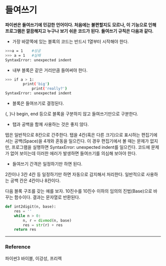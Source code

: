 # 들여쓰기

**파이썬은 들여쓰기에 민감한 언어이다. 처음에는 불편할지도 모르나, 이 기능으로 인해 프로그램은 깔끔해지고 누구나 보기 쉬운 코드가 된다. 들여쓰기 규칙은 다음과 같다.**

- 가장 바깥쪽에 있는 블록의 코드는 반드시 1열부터 시작해야 한다.

```bash
>>>a = 1    #성공
>>> a = 1   #실패
SyntaxError: unexpected indent
```

- 내부 블록은 같은 거리만큼 들여써야 한다.

```bash
>>> if a > 1:
        print('big')
            print('really?')
SyntaxError: unexpected indent
```

- 블록은 들여쓰기로 결정된다.

{, }나 begin, end 등으로 블록을 구분하지 않고 들여쓰기만으로 구분한다.

- 탭과 공백을 함께 사용하는 것은 좋지 않다.

탭은 일반적으로 8칸으로 간주한다. 탭을 4칸(혹은 다른 크기)으로 표시하는 편집기에서는 공백(Space)을 4개와 혼동을 일으킨다. 이 경우 편집기에서 볼 때는 문제가 없지만, 프로그램을 실행하면 SyntaxError: unexpected indent를 일으킨다. 코드에 문제가 없어 보이는데 이러한 에러가 발생하면 들여쓰기를 의심해 보아야 한다.

- 들여쓰기 간격은 일정하기만 하면 된다.

2칸이나 3칸 4칸 등 일정하기만 하면 자동으로 감지해서 처리한다. 일반적으로 사용하는 공백 칸은 4칸이나 8칸이다.

다음 블록 구조를 갖는 예를 보자. 10진수를 10진수 이하의 임의의 진법(Base)으로 바꾸는 함수이다. 결과는 문자열로 반환된다.

```python
def int2digit(n, base):
    res = ''
    while n > 0:
        n, r = divmod(n, base)
        res = str(r) + res
    return res
```

---

### Reference

파이썬3 바이블, 이강성, 프리렉